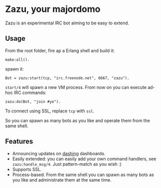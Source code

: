 # Zazu, your majordomo

Zazu is an experimental IRC bot aiming to be easy to extend.

## Usage

From the root folder, fire ap a Erlang shell and build it:

```
make:all().
```

spawn it:

```
Bot = zazu:start(tcp, "irc.freenode.net", 6667, "zazu").
```

`start/4` will spawn a new VM process. From now on you can execute ad-hoc IRC commands:

```
zazu:do(Bot, "join #ye").
```

To connect using SSL, replace `tcp` with `ssl`.

So you can spawn as many bots as you like and operate them from the same shell.

## Features

* Announcing updates on [dashing](http://shopify.github.io/dashing/) dashboards.
* Easily extended: you can easily add your own command handlers, see `zazu:handle_msg/4`. Just pattern-match as you wish :)
* Supports SSL.
* Process-based. From the same shell you can spawn as many bots as you like and administrate them at the same time.





